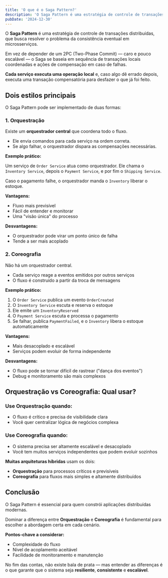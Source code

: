 ```yaml
---
title: 'O que é o Saga Pattern?'
description: 'O Saga Pattern é uma estratégia de controle de transações distribuídas, que busca resolver o problema da consistência eventual em microsserviços.'
pubDate: '2024-12-30'
---
```


O **Saga Pattern** é uma estratégia de controle de transações distribuídas, que busca resolver o problema da consistência eventual em microsserviços.

Em vez de depender de um 2PC (Two-Phase Commit) — caro e pouco escalável — o Saga se baseia em sequência de transações locais coordenadas e ações de compensação em caso de falhas.

**Cada serviço executa uma operação local** e, caso algo dê errado depois, executa uma transação compensatória para desfazer o que já foi feito.

## Dois estilos principais

O Saga Pattern pode ser implementado de duas formas:

### 1. Orquestração

Existe um **orquestrador central** que coordena todo o fluxo.

- Ele envia comandos para cada serviço na ordem correta.
- Se algo falhar, o orquestrador dispara as compensações necessárias.

**Exemplo prático:**

Um serviço de `Order Service` atua como orquestrador. Ele chama o `Inventory Service`, depois o `Payment Service`, e por fim o `Shipping Service`.

Caso o pagamento falhe, o orquestrador manda o `Inventory` liberar o estoque.

**Vantagens:**
- Fluxo mais previsível
- Fácil de entender e monitorar
- Uma "visão única" do processo

**Desvantagens:**
- O orquestrador pode virar um ponto único de falha
- Tende a ser mais acoplado

### 2. Coreografia

Não há um orquestrador central.

- Cada serviço reage a eventos emitidos por outros serviços
- O fluxo é construído a partir da troca de mensagens

**Exemplo prático:**

1. O `Order Service` publica um evento `OrderCreated`
2. O `Inventory Service` escuta e reserva o estoque
3. Ele emite um `InventoryReserved`
4. O `Payment Service` escuta e processa o pagamento
5. Se falhar, publica `PaymentFailed`, e o `Inventory` libera o estoque automaticamente

**Vantagens:**
- Mais desacoplado e escalável
- Serviços podem evoluir de forma independente

**Desvantagens:**
- O fluxo pode se tornar difícil de rastrear ("dança dos eventos")
- Debug e monitoramento são mais complexos

## Orquestração vs Coreografia: Qual usar?

### Use **Orquestração** quando:
- O fluxo é crítico e precisa de visibilidade clara
- Você quer centralizar lógica de negócios complexa

### Use **Coreografia** quando:
- O sistema precisa ser altamente escalável e desacoplado
- Você tem muitos serviços independentes que podem evoluir sozinhos

**Muitas arquiteturas híbridas** usam os dois:
- **Orquestração** para processos críticos e previsíveis
- **Coreografia** para fluxos mais simples e altamente distribuídos

## Conclusão

O Saga Pattern é essencial para quem constrói aplicações distribuídas modernas.

Dominar a diferença entre **Orquestração** e **Coreografia** é fundamental para escolher a abordagem certa em cada cenário.

**Pontos-chave a considerar:**
- Complexidade do fluxo
- Nível de acoplamento aceitável
- Facilidade de monitoramento e manutenção

No fim das contas, não existe bala de prata — mas entender as diferenças é o que garante que o sistema seja **resiliente**, **consistente** e **escalável**. 